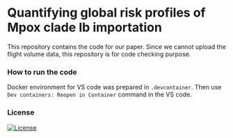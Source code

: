 # Quantifying global risk profiles of Mpox clade Ib importation

This repository contains the code for our paper.
Since we cannot upload the flight volume data, this repository is for code checking purpose.

### How to run the code
Docker environment for VS code was prepared in `.devcontainer`.
Then use `Dev containers: Reopen in Container` command in the VS code.

### License
[![License](http://img.shields.io/badge/license-MIT-brightgreen.svg?style=flat)](LICENSE)